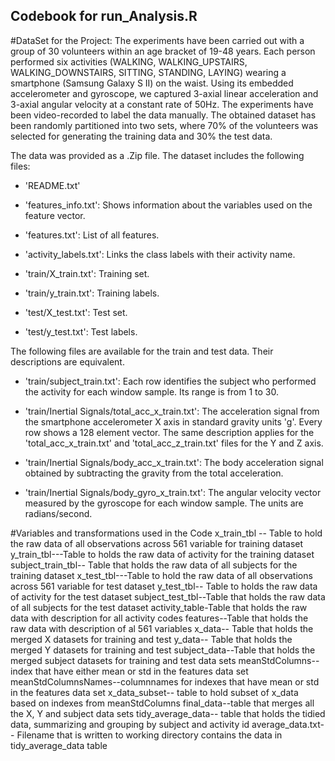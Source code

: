 ## Codebook for run_Analysis.R

#DataSet for the Project:
The experiments have been carried out with a group of 30 volunteers within an age bracket of 19-48 years. Each person performed six activities (WALKING, WALKING_UPSTAIRS, WALKING_DOWNSTAIRS, SITTING, STANDING, LAYING) wearing a smartphone (Samsung Galaxy S II) on the waist. Using its embedded accelerometer and gyroscope, we captured 3-axial linear acceleration and 3-axial angular velocity at a constant rate of 50Hz. The experiments have been video-recorded to label the data manually. The obtained dataset has been randomly partitioned into two sets, where 70% of the volunteers was selected for generating the training data and 30% the test data. 



The data was provided as a .Zip file. The dataset includes the following files:
- 'README.txt'

- 'features_info.txt': Shows information about the variables used on the feature vector.

- 'features.txt': List of all features.

- 'activity_labels.txt': Links the class labels with their activity name.

- 'train/X_train.txt': Training set.

- 'train/y_train.txt': Training labels.

- 'test/X_test.txt': Test set.

- 'test/y_test.txt': Test labels.

The following files are available for the train and test data. Their descriptions are equivalent. 

- 'train/subject_train.txt': Each row identifies the subject who performed the activity for each window sample. Its range is from 1 to 30. 

- 'train/Inertial Signals/total_acc_x_train.txt': The acceleration signal from the smartphone accelerometer X axis in standard gravity units 'g'. Every row shows a 128 element vector. The same description applies for the 'total_acc_x_train.txt' and 'total_acc_z_train.txt' files for the Y and Z axis. 

- 'train/Inertial Signals/body_acc_x_train.txt': The body acceleration signal obtained by subtracting the gravity from the total acceleration. 

- 'train/Inertial Signals/body_gyro_x_train.txt': The angular velocity vector measured by the gyroscope for each window sample. The units are radians/second. 

 
 #Variables and transformations used in the Code
 x_train_tbl -- Table to hold the raw data of all observations across 561 variable for training dataset
 y_train_tbl---Table to holds the raw data of activity for the training dataset
 subject_train_tbl-- Table that holds the raw data of all subjects for the training dataset
 x_test_tbl---Table to hold the raw data of all observations across 561 variable for test dataset
 y_test_tbl-- Table to holds the raw data of activity for the test dataset
 subject_test_tbl--Table that holds the raw data of all subjects for the test dataset
 activity_table-Table that holds the raw data with description for all activity codes
 features--Table that holds the raw data with description of al 561 variables
 x_data-- Table that holds the merged X datasets for training and test
 y_data-- Table that holds the merged Y datasets for training and test
 subject_data--Table that holds the merged subject datasets for training and test data sets
 meanStdColumns-- index that have either mean or std in the features data set
 meanStdColumnsNames--columnnames for indexes that have mean or std in the features data set 
 x_data_subset-- table to hold subset of x_data based on indexes from meanStdColumns
 final_data--table that merges all the X, Y and subject data sets
 tidy_average_data-- table that holds the tidied data, summarizing and grouping by subject and activity id
 average_data.txt-- Filename that is written to working directory contains the data in tidy_average_data table 
 
 
 
 
